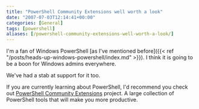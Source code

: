 ```yaml
---
title: "PowerShell Community Extensions well worth a look"
date: "2007-07-03T12:14:41+00:00"
categories: [General]
tags: [powershell]
aliases: [/powershell-community-extensions-well-worth-a-look/]
---
```


I'm a fan of Windows PowerShell [as I've mentioned before]({{< ref "/posts/heads-up-windows-powershell/index.md" >}}). I think it is going to be a boon for Windows admins everywhere.

We've had a stab at support for it too.

If you are currently learning about PowerShell, I'd recommend you check out [PowerShell Community Extensions](http://www.codeplex.com/PowerShellCX/) project. A large collection of PowerShell tools that will make you more productive.
